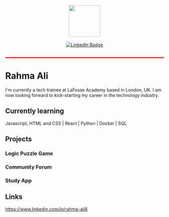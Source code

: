 <div id="header" align="center">
  <img src="https://media.giphy.com/media/v1.Y2lkPTc5MGI3NjExZ21xYWw1ZHJ4bGs0d25mMzR5N3Y2enJsMjk4dnY4ZWkxMm1xMWpzcCZlcD12MV9pbnRlcm5hbF9naWZfYnlfaWQmY3Q9Zw/RvnTYlyksGLdjNR1KA/giphy.gif" width="100"/>
</div>

<br>

<div id="badges" align="center">
  <a href="https://www.linkedin.com/in/rahma-ali8">
    <img src="https://img.shields.io/badge/LinkedIn-blue?style=for-the-badge&logo=linkedin&logoColor=white" alt="LinkedIn Badge"/>
  </a>
</div>

<br>

<p style="background-color: #ff0000; height: 3px; width: 100%;"></p>

# Rahma Ali

I'm currently a tech trainee at LaFosse Academy based in London, UK. I am now looking forward to kick-starting my career in the technology industry.

## Currently learning
Javascript, HTML and CSS | React | Python | Docker | SQL

## Projects

### Logic Puzzle Game

### Community Forum

### Study App

## Links

https://www.linkedin.com/in/rahma-ali8
